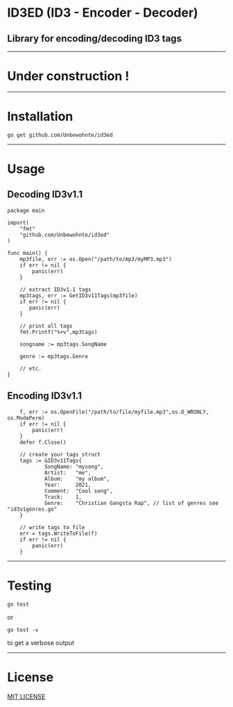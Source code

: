 # ID3ED (ID3 - Encoder - Decoder)
## Library for encoding/decoding ID3 tags

---

# Under construction !

---

# Installation 

```
go get github.com/Unbewohnte/id3ed
```

---

# Usage

## Decoding ID3v1.1
```
package main

import(
    "fmt"
    "github.com/Unbewohnte/id3ed"
)

func main() {
    mp3file, err := os.Open("/path/to/mp3/myMP3.mp3")
    if err != nil {
        panic(err)
    }

    // extract ID3v1.1 tags 
    mp3tags, err := GetID3v11Tags(mp3file)
    if err != nil {
       panic(err)
    }

    // print all tags
    fmt.Printf("%+v",mp3tags)

    songname := mp3tags.SongName

    genre := mp3tags.Genre

    // etc.
}
```

## Encoding ID3v1.1
```
	f, err := os.OpenFile("/path/to/file/myfile.mp3",os.O_WRONLY, os.ModePerm)
	if err != nil {
		panic(err)
	}
	defer f.Close()

    // create your tags struct
	tags := &ID3v11Tags{
            SongName: "mysong",
            Artist:   "me",
            Album:    "my album",
            Year:     2021,
            Comment:  "Cool song",
            Track:    1,
            Genre:    "Christian Gangsta Rap", // list of genres see "id3v1genres.go"
	}

    // write tags to file
	err = tags.WriteToFile(f)
	if err != nil {
		panic(err)
	}
```

---

# Testing

```
go test
```
or
```
go test -v
```
to get a verbose output

---

# License

[MIT LICENSE](https://github.com/Unbewohnte/id3ed/blob/main/LICENSE)